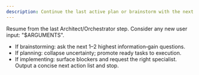 ```yaml
---
description: Continue the last active plan or brainstorm with the next best step
---
```

Resume from the last Architect/Orchestrator step. Consider any new user input: "$ARGUMENTS".
- If brainstorming: ask the next 1–2 highest information‑gain questions.
- If planning: collapse uncertainty; promote ready tasks to execution.
- If implementing: surface blockers and request the right specialist.
Output a concise next action list and stop.
